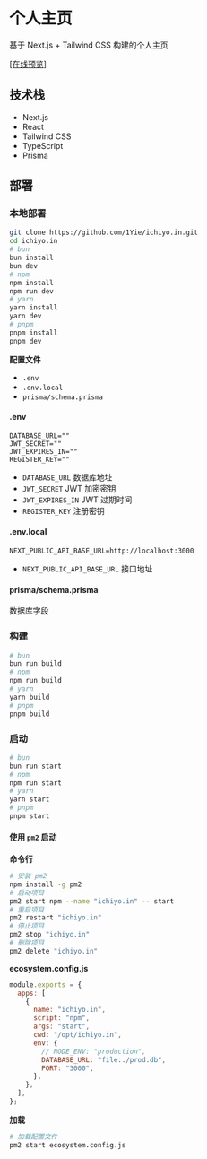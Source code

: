 # 个人主页

基于 Next.js + Tailwind CSS 构建的个人主页

[[在线预览]](https://ichiyo.in)

## 技术栈

- Next.js
- React
- Tailwind CSS
- TypeScript
- Prisma

## 部署

### 本地部署

```bash
git clone https://github.com/1Yie/ichiyo.in.git
cd ichiyo.in
# bun
bun install
bun dev
# npm
npm install
npm run dev
# yarn
yarn install
yarn dev
# pnpm
pnpm install
pnpm dev
```

**配置文件**

- `.env`
- `.env.local`
- `prisma/schema.prisma`

#### **.env**

```env
DATABASE_URL=""
JWT_SECRET=""
JWT_EXPIRES_IN=""
REGISTER_KEY=""
```

- `DATABASE_URL` 数据库地址
- `JWT_SECRET` JWT 加密密钥
- `JWT_EXPIRES_IN` JWT 过期时间
- `REGISTER_KEY` 注册密钥

#### **.env.local**

```env
NEXT_PUBLIC_API_BASE_URL=http://localhost:3000
```

- `NEXT_PUBLIC_API_BASE_URL` 接口地址

#### **prisma/schema.prisma**

数据库字段

### 构建

```bash
# bun
bun run build
# npm
npm run build
# yarn
yarn build
# pnpm
pnpm build
```

### 启动

```bash
# bun
bun run start
# npm
npm run start
# yarn
yarn start
# pnpm
pnpm start
```

#### 使用 `pm2` 启动

**命令行**

```bash
# 安装 pm2
npm install -g pm2
# 启动项目
pm2 start npm --name "ichiyo.in" -- start
# 重启项目
pm2 restart "ichiyo.in"
# 停止项目
pm2 stop "ichiyo.in"
# 删除项目
pm2 delete "ichiyo.in"
```

**ecosystem.config.js**

```js
module.exports = {
  apps: [
    {
      name: "ichiyo.in",
      script: "npm",
      args: "start",
      cwd: "/opt/ichiyo.in",
      env: {
        // NODE_ENV: "production",
        DATABASE_URL: "file:./prod.db",
        PORT: "3000",
      },
    },
  ],
};
```

**加载**

```bash
# 加载配置文件
pm2 start ecosystem.config.js
```
